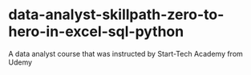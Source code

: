 # data-analyst-skillpath-zero-to-hero-in-excel-sql-python
A data analyst course that was instructed by Start-Tech Academy from Udemy
